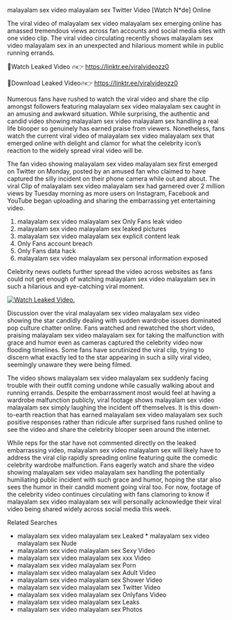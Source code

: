 ﻿malayalam sex video malayalam sex Twitter Video [Watch N*de] Online

The viral video of ﻿malayalam sex video malayalam sex emerging online has amassed tremendous views across fan accounts and social media sites with one video clip. The viral video circulating recently shows ﻿malayalam sex video malayalam sex in an unexpected and hilarious moment while in public running errands. 

🔴Watch Leaked Video 🔥👉  https://linktr.ee/viralvideozz0 

🔴Download Leaked Video🔥👉  https://linktr.ee/viralvideozz0 

Numerous fans have rushed to watch the viral video and share the clip amongst followers featuring ﻿malayalam sex video malayalam sex caught in an amusing and awkward situation. While surprising, the authentic and candid video showing ﻿malayalam sex video malayalam sex handling a real life blooper so genuinely has earned praise from viewers. Nonetheless, fans watch the current viral video of ﻿malayalam sex video malayalam sex that emerged online with delight and clamor for what the celebrity icon’s reaction to the widely spread viral video will be.

The fan video showing ﻿malayalam sex video malayalam sex first emerged on Twitter on Monday, posted by an amused fan who claimed to have captured the silly incident on their phone camera while out and about. The viral Clip of ﻿malayalam sex video malayalam sex had garnered over 2 million views by Tuesday morning as more users on Instagram, Facebook and YouTube began uploading and sharing the embarrassing yet entertaining video. 

1. ﻿malayalam sex video malayalam sex Only Fans leak video
2. ﻿malayalam sex video malayalam sex leaked pictures
3. ﻿malayalam sex video malayalam sex explicit content leak
4. Only Fans account breach
5. Only Fans data hack
6. ﻿malayalam sex video malayalam sex personal information exposed

Celebrity news outlets further spread the video across websites as fans could not get enough of watching ﻿malayalam sex video malayalam sex in such a hilarious and eye-catching viral moment. 

[![Watch Leaked Video.](https://miro.medium.com/v2/resize:fit:828/format:webp/1*cilzJN44JGOrTw9NJCrNHA.gif "Watch Leaked Video")](https://linktr.ee/viralvideozz0)

Discussion over the viral ﻿malayalam sex video malayalam sex video showing the star candidly dealing with sudden wardrobe issues dominated pop culture chatter online. Fans watched and rewatched the short video, praising ﻿malayalam sex video malayalam sex for taking the malfunction with grace and humor even as cameras captured the celebrity video now flooding timelines. Some fans have scrutinized the viral clip, trying to discern what exactly led to the star appearing in such a silly viral video, seemingly unaware they were being filmed.

The video shows ﻿malayalam sex video malayalam sex suddenly facing trouble with their outfit coming undone while casually walking about and running errands. Despite the embarrassment most would feel at having a wardrobe malfunction publicly, viral footage shows ﻿malayalam sex video malayalam sex simply laughing the incident off themselves. It is this down-to-earth reaction that has earned ﻿malayalam sex video malayalam sex such positive responses rather than ridicule after surprised fans rushed online to see the video and share the celebrity blooper seen around the internet.  

While reps for the star have not commented directly on the leaked embarrassing video, ﻿malayalam sex video malayalam sex will likely have to address the viral clip rapidly spreading online featuring quite the comedic celebrity wardrobe malfunction. Fans eagerly watch and share the video showing ﻿malayalam sex video malayalam sex handling the potentially humiliating public incident with such grace and humor, hoping the star also sees the humor in their candid moment going viral too. For now, footage of the celebrity video continues circulating with fans clamoring to know if ﻿malayalam sex video malayalam sex will personally acknowledge their viral video being shared widely across social media this week.

Related Searches
* ﻿malayalam sex video malayalam sex Leaked
﻿* malayalam sex video malayalam sex Nude
* ﻿malayalam sex video malayalam sex Sexy Video
* ﻿malayalam sex video malayalam sex xxx Video
* ﻿malayalam sex video malayalam sex Porn
* ﻿malayalam sex video malayalam sex Adult Video
* ﻿malayalam sex video malayalam sex Shower Video
* ﻿malayalam sex video malayalam sex Twitter Video
* ﻿malayalam sex video malayalam sex Onlyfans Video
* ﻿malayalam sex video malayalam sex Leaks
* ﻿malayalam sex video malayalam sex Photos
